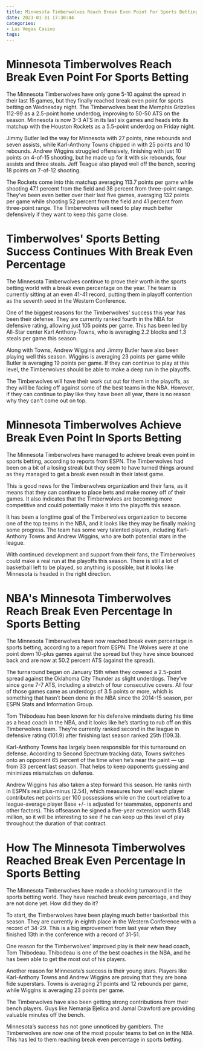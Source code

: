 ```yaml
---
title: Minnesota Timberwolves Reach Break Even Point For Sports Betting
date: 2023-01-31 17:30:44
categories:
- Las Vegas Casino
tags:
---
```



#  Minnesota Timberwolves Reach Break Even Point For Sports Betting

The Minnesota Timberwolves have only gone 5-10 against the spread in their last 15 games, but they finally reached break even point for sports betting on Wednesday night. The Timberwolves beat the Memphis Grizzlies 112-99 as a 2.5-point home underdog, improving to 50-50 ATS on the season. Minnesota is now 3-3 ATS in its last six games and heads into its matchup with the Houston Rockets as a 5.5-point underdog on Friday night.

Jimmy Butler led the way for Minnesota with 27 points, nine rebounds and seven assists, while Karl-Anthony Towns chipped in with 25 points and 10 rebounds. Andrew Wiggins struggled offensively, finishing with just 10 points on 4-of-15 shooting, but he made up for it with six rebounds, four assists and three steals. Jeff Teague also played well off the bench, scoring 18 points on 7-of-12 shooting.

The Rockets come into this matchup averaging 113.7 points per game while shooting 47.1 percent from the field and 38 percent from three-point range. They’ve been even better over their last five games, averaging 132 points per game while shooting 52 percent from the field and 41 percent from three-point range. The Timberwolves will need to play much better defensively if they want to keep this game close.

#  Timberwolves' Sports Betting Success Continues With Break Even Percentage

The Minnesota Timberwolves continue to prove their worth in the sports betting world with a break even percentage on the year. The team is currently sitting at an even 41-41 record, putting them in playoff contention as the seventh seed in the Western Conference.

One of the biggest reasons for the Timberwolves' success this year has been their defense. They are currently ranked fourth in the NBA for defensive rating, allowing just 105 points per game. This has been led by All-Star center Karl Anthony-Towns, who is averaging 2.2 blocks and 1.3 steals per game this season.

Along with Towns, Andrew Wiggins and Jimmy Butler have also been playing well this season. Wiggins is averaging 23 points per game while Butler is averaging 19 points per game. If they can continue to play at this level, the Timberwolves should be able to make a deep run in the playoffs.

The Timberwolves will have their work cut out for them in the playoffs, as they will be facing off against some of the best teams in the NBA. However, if they can continue to play like they have been all year, there is no reason why they can't come out on top.

#  Minnesota Timberwolves Achieve Break Even Point In Sports Betting 

The Minnesota Timberwolves have managed to achieve break even point in sports betting, according to reports from ESPN. The Timberwolves had been on a bit of a losing streak but they seem to have turned things around as they managed to get a break even result in their latest game.

This is good news for the Timberwolves organization and their fans, as it means that they can continue to place bets and make money off of their games. It also indicates that the Timberwolves are becoming more competitive and could potentially make it into the playoffs this season.

It has been a longtime goal of the Timberwolves organization to become one of the top teams in the NBA, and it looks like they may be finally making some progress. The team has some very talented players, including Karl-Anthony Towns and Andrew Wiggins, who are both potential stars in the league.

With continued development and support from their fans, the Timberwolves could make a real run at the playoffs this season. There is still a lot of basketball left to be played, so anything is possible, but it looks like Minnesota is headed in the right direction.

#  NBA's Minnesota Timberwolves Reach Break Even Percentage In Sports Betting

The Minnesota Timberwolves have now reached break even percentage in sports betting, according to a report from ESPN. The Wolves were at one point down 10-plus games against the spread but they have since bounced back and are now at 50.2 percent ATS (against the spread).

The turnaround began on January 15th when they covered a 2.5-point spread against the Oklahoma City Thunder as slight underdogs. They’ve since gone 7-7 ATS, including a stretch of four consecutive covers. All four of those games came as underdogs of 3.5 points or more, which is something that hasn’t been done in the NBA since the 2014-15 season, per ESPN Stats and Information Group.

Tom Thibodeau has been known for his defensive mindsets during his time as a head coach in the NBA, and it looks like he’s starting to rub off on this Timberwolves team. They’re currently ranked second in the league in defensive rating (101.9) after finishing last season ranked 25th (109.3).

Karl-Anthony Towns has largely been responsible for this turnaround on defense. According to Second Spectrum tracking data, Towns switches onto an opponent 65 percent of the time when he’s near the paint — up from 33 percent last season. That helps to keep opponents guessing and minimizes mismatches on defense.

Andrew Wiggins has also taken a step forward this season. He ranks ninth in ESPN’s real plus-minus (2.54), which measures how well each player contributes net points per 100 possessions while on the court relative to a league-average player Base +/- is adjusted for teammates, opponents and other factors). This offseason he signed a five-year extension worth $148 million, so it will be interesting to see if he can keep up this level of play throughout the duration of that contract.

#  How The Minnesota Timberwolves Reached Break Even Percentage In Sports Betting

The Minnesota Timberwolves have made a shocking turnaround in the sports betting world. They have reached break even percentage, and they are not done yet. How did they do it?

To start, the Timberwolves have been playing much better basketball this season. They are currently in eighth place in the Western Conference with a record of 34-29. This is a big improvement from last year when they finished 13th in the conference with a record of 31-51.

One reason for the Timberwolves’ improved play is their new head coach, Tom Thibodeau. Thibodeau is one of the best coaches in the NBA, and he has been able to get the most out of his players.

Another reason for Minnesota’s success is their young stars. Players like Karl-Anthony Towns and Andrew Wiggins are proving that they are bona fide superstars. Towns is averaging 21 points and 12 rebounds per game, while Wiggins is averaging 23 points per game.

The Timberwolves have also been getting strong contributions from their bench players. Guys like Nemanja Bjelica and Jamal Crawford are providing valuable minutes off the bench.

Minnesota’s success has not gone unnoticed by gamblers. The Timberwolves are now one of the most popular teams to bet on in the NBA. This has led to them reaching break even percentage in sports betting.